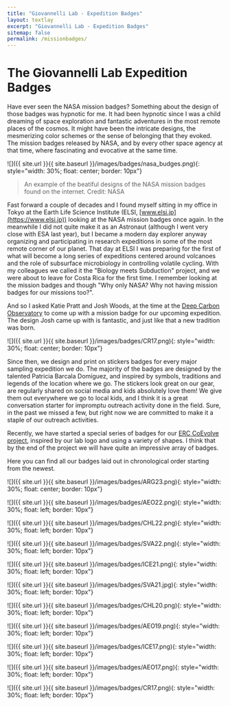 ```yaml
---
title: "Giovannelli Lab - Expedition Badges"
layout: textlay
excerpt: "Giovannelli Lab - Expedition Badges"
sitemap: false
permalink: /missionbadges/
---
```


# The Giovannelli Lab Expedition Badges

Have ever seen the NASA mission badges? Something about the design of those badges was hypnotic for me. It had been hypnotic since I was a child dreaming of space exploration and fantastic adventures in the most remote places of the cosmos. It might have been the intricate designs, the mesmerizing color schemes or the sense of belonging that they evoked. The mission badges released by NASA, and by every other space agency at that time, where fascinating and evocative at the same time.

![]({{ site.url }}{{ site.baseurl }}/images/badges/nasa_budges.png){: style="width: 30%; float: center; border: 10px"}
> An example of the beatiful designs of the NASA mission badges found on the internet. Credit: NASA

Fast forward a couple of decades and I found myself sitting in my office in Tokyo at the Earth Life Science Institute (ELSI, [www.elsi.jp](https://www.elsi.jp)) looking at the NASA mission badges once again. In the meanwhile I did not quite make it as an Astronaut (although I went very close with ESA last year), but I became a modern day explorer anyway organizing and participating in research expeditions in some of the most remote corner of our planet. That day at ELSI I was preparing for the first of what will become a long series of expeditions centered around volcanoes and the role of subsurface microbiology in controlling volatile cycling. With my colleagues we called it the "Biology meets Subduction" project, and we were about to leave for Costa Rica for the first time. I remember looking at the mission badges and though "Why only NASA? Why not having mission badges for our missions too?".

And so I asked Katie Pratt and Josh Woods, at the time at the [Deep Carbon Observatory](https://www.deepcarb.net) to come up with a mission badge for our upcoming expedition. The design Josh came up with is fantastic, and just like that a new tradition was born.

![]({{ site.url }}{{ site.baseurl }}/images/badges/CR17.png){: style="width: 30%; float: center; border: 10px"}

Since then, we design and print on stickers badges for every major sampling expedition we do. The majority of the badges are designed by the talented Patricia Barcala Domíguez, and inspired by symbols, traditions and legends of the location where we go. The stickers look great on our gear, are regularly shared on social media and kids absolutely love them! We give them out everywhere we go to local kids, and I think it is a great conversation starter for impromptu outreach activity done in the field. Sure, in the past we missed a few, but right now we are committed to make it a staple of our outreach activities.

Recently, we have started a special series of badges for our [ERC CoEvolve project](http://www.coevolve.eu), inspired by our lab logo and using a variety of shapes. I think that by the end of the project we will have quite an impressive array of badges.

Here you can find all our badges laid out in chronological order starting from the newest.

![]({{ site.url }}{{ site.baseurl }}/images/badges/ARG23.png){: style="width: 30%; float: center; border: 10px"}

![]({{ site.url }}{{ site.baseurl }}/images/badges/AEO22.png){: style="width: 30%; float: left; border: 10px"}

![]({{ site.url }}{{ site.baseurl }}/images/badges/CHL22.png){: style="width: 30%; float: left; border: 10px"}

![]({{ site.url }}{{ site.baseurl }}/images/badges/SVA22.png){: style="width: 30%; float: left; border: 10px"}

![]({{ site.url }}{{ site.baseurl }}/images/badges/ICE21.png){: style="width: 30%; float: left; border: 10px"}

![]({{ site.url }}{{ site.baseurl }}/images/badges/SVA21.jpg){: style="width: 30%; float: left; border: 10px"}

![]({{ site.url }}{{ site.baseurl }}/images/badges/CHL20.png){: style="width: 30%; float: left; border: 10px"}

![]({{ site.url }}{{ site.baseurl }}/images/badges/AEO19.png){: style="width: 30%; float: left; border: 10px"}

![]({{ site.url }}{{ site.baseurl }}/images/badges/ICE17.png){: style="width: 30%; float: left; border: 10px"}

![]({{ site.url }}{{ site.baseurl }}/images/badges/AEO17.png){: style="width: 30%; float: left; border: 10px"}

![]({{ site.url }}{{ site.baseurl }}/images/badges/CR17.png){: style="width: 30%; float: left; border: 10px"}
